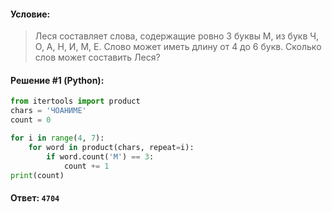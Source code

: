 #### Условие:

> Леся составляет слова, содержащие ровно 3 буквы М, из букв Ч, О, А, Н, И, М, Е. Слово может иметь длину от 4 до 6 букв. Сколько слов может составить Леся? 

#### Решение #1 (Python):
```python
from itertools import product
chars = 'ЧОАНИМЕ'
count = 0

for i in range(4, 7):
    for word in product(chars, repeat=i):
        if word.count('М') == 3:
            count += 1
print(count)
```

#### Ответ: `4704`
